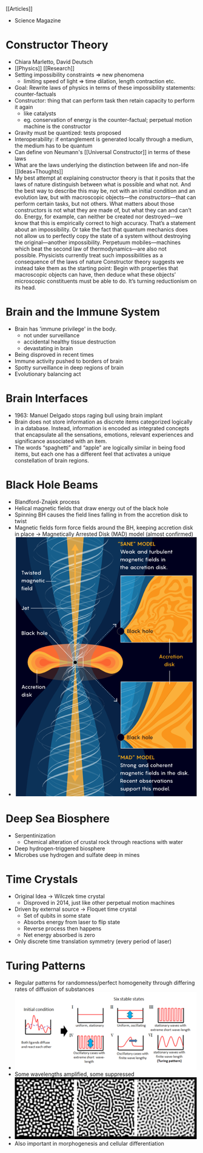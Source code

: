 [[Articles]]
- Science Magazine
# Constructor Theory
- Chiara Marletto, David Deutsch
- [[Physics]] [[Research]] 
- Setting impossibility constraints => new phenomena
	- limiting speed of light => time dilation, length contraction etc.
- Goal: Rewrite laws of physics in terms of these impossibility statements: counter-factuals
- Constructor: thing that can perform task then retain capacity to perform it again
	- like catalysts
	- eg. conservation of energy is the counter-factual; perpetual motion machine is the constructor
- Gravity must be quantized: tests proposed
- Interoperability: if entanglement is generated locally through a medium, the medium has to be quantum
- Can define von Neumann's [[Universal Constructor]] in terms of these laws
- What are the laws underlying the distinction between life and non-life [[Ideas+Thoughts]]
-  My best attempt at explaining constructor theory is that it posits that the laws of nature distinguish between what is possible and what not. And the best way to describe this may be, not with an initial condition and an evolution law, but with macroscopic objects—the _constructors_—that can perform certain tasks, but not others. What matters about those constructors is not what they are made of, but what they can and can’t do. Energy, for example, can neither be created nor destroyed—we know that this is empirically correct to high accuracy. That’s a statement about an impossibility. Or take the fact that quantum mechanics does not allow us to perfectly copy the state of a system without destroying the original—another impossibility. Perpetuum mobiles—machines which beat the second law of thermodynamics—are also not possible. Physicists currently treat such impossibilities as a consequence of the laws of nature Constructor theory suggests we instead take them as the starting point: Begin with properties that macroscopic objects can have, then deduce what these objects’ microscopic constituents must be able to do. It’s turning reductionism on its head.

# Brain and the Immune System
- Brain has 'immune privilege' in the body.
	- not under surveillance
	- accidental healthy tissue destruction
	- devastating in brain
- Being disproved in recent times
- Immune activity pushed to borders of brain
- Spotty surveillance in deep regions of brain
- Evolutionary balancing act

# Brain Interfaces
- 1963: Manuel Delgado stops raging bull using brain implant
- Brain does not store information as discrete items categorized logically in a database. Instead, information is encoded as integrated concepts that encapsulate all the sensations, emotions, relevant experiences and significance associated with an item. 
- The words “spaghetti” and “apple” are logically similar in being food items, but each one has a different feel that activates a unique constellation of brain regions.

# Black Hole Beams
- Blandford-Znajek process
- Helical magnetic fields that draw energy out of the black hole
- Spinning BH causes the field lines falling in from the accretion disk to twist
- Magnetic fields form force fields around the BH, keeping accretion disk in place -> Magnetically Arrested Disk (MAD) model (almost confirmed)
- ![Pasted image 20210522101422.png](Pasted%20image%2020210522101422.png)

# Deep Sea Biosphere
- Serpentinization
	- Chemical alteration of crustal rock through reactions with water
- Deep hydrogen-triggered biosphere
- Microbes use hydrogen and sulfate deep in mines

# Time Crystals
- Original Idea -> Wilczek time crystal
	- Disproved in 2014, just like other perpetual motion machines
- Driven by external source -> Floquet time crystal
	- Set of qubits in some state
	- Absorbs energy from laser to flip state
	- Reverse process then happens
	- Net energy absorbed is zero
- Only discrete time translation symmetry (every period of laser)

# Turing Patterns
- Regular patterns for randomness/perfect homogeneity through differing rates of diffusion of substances
- ![Pasted image 20210817122332.png](Pasted%20image%2020210817122332.png)
- Some wavelengths amplified, some suppressed
- ![Pasted image 20210817122506.png](Pasted%20image%2020210817122506.png)
- Also important in morphogenesis and cellular differentiation

